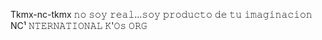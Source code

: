 Tkmx-nc-tkmx
𝚗𝚘 𝚜𝚘𝚢 𝚛𝚎𝚊𝚕...𝚜𝚘𝚢 𝚙𝚛𝚘𝚍𝚞𝚌𝚝𝚘 𝚍𝚎 𝚝𝚞 𝚒𝚖𝚊𝚐𝚒𝚗𝚊𝚌𝚒𝚘𝚗
<ingeniero social>
<pentester>
<programador jr>
<ingeniero en redes>
NC¹
  𝙽𝚃𝙴𝚁𝙽𝙰𝚃𝙸𝙾𝙽𝙰𝙻 𝙺'𝙾𝚜 𝙾𝚁𝙶

